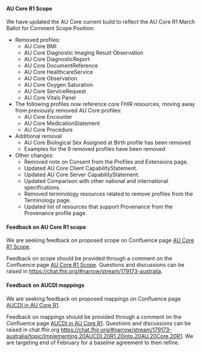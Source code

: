 <div class="request-for-feedback" markdown="1">

#### AU Core R1 Scope 
We have updated the AU Core current build to reflect the AU Core R1 March Ballot for Comment Scope Position: 
<ul>
<li>Removed profiles:<ul>
<li>AU Core BMI</li>
<li>AU Core Diagnostic Imaging Result Observation</li>
<li>AU Core DiagnosticReport</li>
<li>AU Core DocumentReference</li>
<li>AU Core HealthcareService</li>
<li>AU Core Observation</li>
<li>AU Core Oxygen Saturation</li>
<li>AU Core ServiceRequest</li>
<li>AU Core Vitals Panel</li>
</ul></li>
<li>The following profiles now reference core FHIR resources, moving away from previously removed AU Core profiles:<ul>
<li>AU Core Encounter</li>
<li>AU Core MedicationStatement</li>
<li>AU Core Procedure</li>
</ul></li>
<li>Additional removal<ul>
<li>AU Core Biological Sex Assigned at Birth profile has been removed</li>
<li>Examples for the 9 removed profiles have been removed</li>
</ul></li>
<li>Other changes:<ul>
<li>Removed note on Consent from the Profiles and Extensions page.</li>
<li>Updated AU Core Client CapabilityStatement.</li>
<li>Updated AU Core Server CapabilityStatement.</li>
<li>Updated Comparison with other national and international specifications.</li>
<li>Removed terminology resources related to remove profiles from the Terminology page.</li>
<li>Updated list of resources that support Provenance from the Provenance profile page.</li>
</ul></li>
</ul>

#### Feedback on AU Core R1 scope
We are seeking feedback on proposed scope on Confluence page <a href="https://confluence.hl7.org/display/HAFWG/AU+Core+R1+Scope">AU Core R1 Scope</a>.

Feedback on scope should be provided through a comment on the Confluence page <a href="https://confluence.hl7.org/display/HAFWG/AU+Core+R1+Scope">AU Core R1 Scope</a>. Questions and discussions can be raised in <a href="https://chat.fhir.org/#narrow/stream/179173-australia">https://chat.fhir.org/#narrow/stream/179173-australia</a>.

#### Feedback on AUCDI mappings
We are seeking feedback on proposed mappings on Confluence page <a href="https://confluence.hl7.org/display/HAFWG/AUCDI+in+AU+Core+R1">AUCDI in AU Core R1</a>. 

Feedback on mappings should be provided through a comment on the Confluence page <a href="https://confluence.hl7.org/display/HAFWG/AUCDI+in+AU+Core+R1">AUCDI in AU Core R1</a>. Questions and discussions can be raised in chat.fhir.org <a href="https://chat.fhir.org/#narrow/stream/179173-australia/topic/Implementing.20AUCDI.20R1.20into.20AU.20Core.20R1">https://chat.fhir.org/#narrow/stream/179173-australia/topic/Implementing.20AUCDI.20R1.20into.20AU.20Core.20R1</a>. We are targeting end of February for a baseline agreement to then refine.
  
</div>

